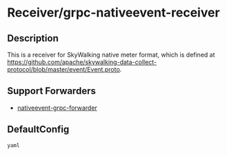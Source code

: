 # Receiver/grpc-nativeevent-receiver
## Description
This is a receiver for SkyWalking native meter format, which is defined at https://github.com/apache/skywalking-data-collect-protocol/blob/master/event/Event.proto.
## Support Forwarders
 - [nativeevent-grpc-forwarder](forwarder_nativeevent-grpc-forwarder.md)
## DefaultConfig
```yaml```
